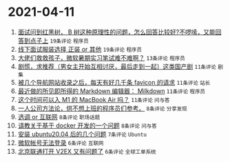 # 2021-04-11

1. [面试问到红黑树， B 树这种原理性的问题，怎么回答比较好?不啰嗦，又能回答到点子上](https://www.v2ex.com/t/769849) `19条评论` `程序员`
1. [线下面试服装选择 正装 or 其他](https://www.v2ex.com/t/769852) `19条评论` `程序员`
1. [大佬们救救孩子，微软暑期实习笔试难不难啊？](https://www.v2ex.com/t/769862) `13条评论` `程序员`
1. [剧慌，求推荐〔男女主开始互相讨厌，最后走到一起〕这类国产剧](https://www.v2ex.com/t/769868) `11条评论` `剧集`
1. [被几个导航网站收录之后，每天有好几千条 favicon 的请求](https://www.v2ex.com/t/769846) `11条评论` `站长`
1. [最近做的所见即所得的 Markdown 编辑器： Milkdown](https://www.v2ex.com/t/769835) `11条评论` `程序员`
1. [这个时间可以入 M1 的 MacBook Air 吗？](https://www.v2ex.com/t/769825) `11条评论` `问与答`
1. [一人公司方法论，供不想上班的程序员们参考。](https://www.v2ex.com/t/769865) `8条评论` `分享发现`
1. [选调 or 互联网](https://www.v2ex.com/t/769847) `8条评论` `职场话题`
1. [请教关于基于 docker 开发的一个问题](https://www.v2ex.com/t/769822) `8条评论` `问与答`
1. [安装 ubuntu20.04 后的几个问题](https://www.v2ex.com/t/769839) `7条评论` `Ubuntu`
1. [微软帐号无法登录](https://www.v2ex.com/t/769836) `6条评论` `互联网`
1. [北京联通打开 V2EX 又有问题了](https://www.v2ex.com/t/769857) `6条评论` `全球工单系统`
